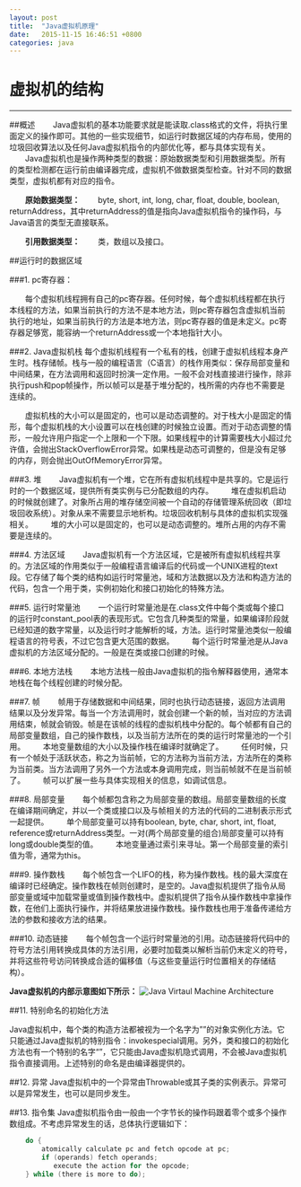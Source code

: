 ```yaml
---
layout: post
title:  "Java虚拟机原理"
date:   2015-11-15 16:46:51 +0800
categories: java 
---
```

# 虚拟机的结构

------

##概述
　　Java虚拟机的基本功能要求就是能读取.class格式的文件，将执行里面定义的操作即可。其他的一些实现细节，如运行时数据区域的内存布局，使用的垃圾回收算法以及任何Java虚拟机指令的内部优化等，都与具体实现有关。
　　Java虚拟机也是操作两种类型的数据：原始数据类型和引用数据类型。所有的类型检测都在运行前由编译器完成，虚拟机不做数据类型检查。针对不同的数据类型，虚拟机都有对应的指令。 

　　**原始数据类型：**
　　byte, short, int, long, char, float, double, boolean, returnAddress，其中returnAddress的值是指向Java虚拟机指令的操作码，与Java语言的类型无直接联系。

　　**引用数据类型：**
　　类，数组以及接口。

##运行时的数据区域

###1. pc寄存器：

　　每个虚拟机线程拥有自己的pc寄存器。任何时候，每个虚拟机线程都在执行本线程的方法，如果当前执行的方法不是本地方法，则pc寄存器包含虚拟机当前执行的地址，如果当前执行的方法是本地方法，则pc寄存器的值是未定义。pc寄存器足够宽，能容纳一个returnAddress或一个本地指针大小。

###2. Java虚拟机栈
  每个虚拟机线程有一个私有的栈，创建于虚拟机线程本身产生时。栈存储帧。栈与一般的编程语言（C语言）的栈作用类似：保存局部变量和中间结果，在方法调用和返回时扮演一定作用。一般不会对栈直接进行操作，除非执行push和pop帧操作，所以帧可以是基于堆分配的，栈所需的内存也不需要是连续的。
  
　　虚拟机栈的大小可以是固定的，也可以是动态调整的。对于栈大小是固定的情形，每个虚拟机栈的大小设置可以在栈创建的时候独立设置。而对于动态调整的情形，一般允许用户指定一个上限和一个下限。如果线程中的计算需要栈大小超过允许值，会抛出StackOverflowError异常。如果栈是动态可调整的，但是没有足够的内存，则会抛出OutOfMemoryError异常。

###3. 堆
　　Java虚拟机有一个堆，它在所有虚拟机线程中是共享的。它是运行时的一个数据区域，提供所有类实例与已分配数组的内存。
　　堆在虚拟机启动的时候就创建了。对象所占用的堆存储空间被一个自动的存储管理系统回收（即垃圾回收系统）。对象从来不需要显示地析构。垃圾回收机制与具体的虚拟机实现强相关。
　　堆的大小可以是固定的，也可以是动态调整的。堆所占用的内存不需要是连续的。

###4. 方法区域
　　Java虚拟机有一个方法区域，它是被所有虚拟机线程共享的。方法区域的作用类似于一般编程语言编译后的代码或一个UNIX进程的text段。它存储了每个类的结构如运行时常量池，域和方法数据以及方法和构造方法的代码，包含一个用于类，实例初始化和接口初始化的特殊方法。

###5. 运行时常量池
　　一个运行时常量池是在.class文件中每个类或每个接口的运行时constant_pool表的表现形式。它包含几种类型的常量，如果编译阶段就已经知道的数字常量，以及运行时才能解析的域，方法。运行时常量池类似一般编程语言的符号表，不过它包含更大范围的数据。
　　每个运行时常量池是从Java虚拟机的方法区域分配的。一般是在类或接口创建的时候。

###6. 本地方法栈
　　本地方法栈一般由Java虚拟机的指令解释器使用，通常本地栈在每个线程创建的时候分配。

###7. 帧
　　帧用于存储数据和中间结果，同时也执行动态链接，返回方法调用结果以及分发异常。每当一个方法调用时，就会创建一个新的帧，当对应的方法调用结束，帧就会销毁。帧是在该帧的线程的虚拟机栈中分配的。每个帧都有自己的局部变量数组，自己的操作数栈，以及当前方法所在的类的运行时常量池的一个引用。
　　本地变量数组的大小以及操作栈在编译时就确定了。
　　任何时候，只有一个帧处于活跃状态，称之为当前帧，它的方法称为当前方法，方法所在的类称为当前类。当方法调用了另外一个方法或本身调用完成，则当前帧就不在是当前帧了。
　　帧可以扩展一些与具体实现相关的信息，如调试信息。

###8. 局部变量
　　每个帧都包含称之为局部变量的数组。局部变量数组的长度在编译期间确定，并以一个类或接口以及与帧相关的方法的代码的二进制表示形式一起提供。
　　单个局部变量可以持有boolean, byte, char, short, int, float, reference或returnAddress类型。一对(两个局部变量的组合)局部变量可以持有long或double类型的值。
　　本地变量通过索引来寻址。第一个局部变量的索引值为零，通常为this。

###9. 操作数栈
　　每个帧包含一个LIFO的栈，称为操作数栈。栈的最大深度在编译时已经确定。操作数栈在帧则创建时，是空的。Java虚拟机提供了指令从局部变量或域中加载常量或值到操作数栈中。虚拟机提供了指令从操作数栈中拿操作数，在他们上面执行操作，并将结果放进操作数栈。操作数栈也用于准备传递给方法的参数和接收方法的结果。

###10. 动态链接
　　每个帧包含一个运行时常量池的引用。动态链接将代码中的符号方法引用转换成具体的方法引用，必要时加载类以解析当前仍末定义的符号，并将这些符号访问转换成合适的偏移值（与这些变量运行时位置相关的存储结构）。

**Java虚拟机的内部示意图如下所示：**
![Java Virtaul Machine Architecture]({{site.url}}/images/2015/JVM_Internal_Architecture.png)

##11. 特别命名的初始化方法

Java虚拟机中，每个类的构造方法都被视为一个名字为”<init>”的对象实例化方法。它只能通过Java虚拟机的特别指令：invokespecial调用。另外，类和接口的初始化方法也有一个特别的名字“<clinit>”，它只能由Java虚拟机隐式调用，不会被Java虚拟机指令直接调用。上述特别的命名是由编译器提供的。

##12. 异常
    Java虚拟机中的一个异常由Throwable或其子类的实例表示。异常可以是异常发生，也可以是同步发生。

##13. 指令集
    Java虚拟机指令由一般由一个字节长的操作码跟着零个或多个操作数组成。不考虑异常发生的话，总体执行逻辑如下： 
```Java
    do {
        atomically calculate pc and fetch opcode at pc;
        if (operands) fetch operands;
           execute the action for the opcode;
    } while (there is more to do);
```
